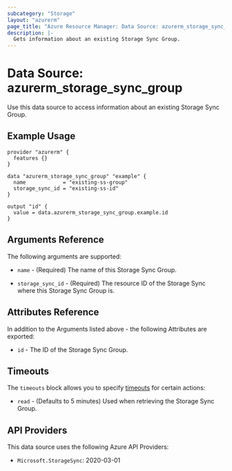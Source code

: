 ```yaml
---
subcategory: "Storage"
layout: "azurerm"
page_title: "Azure Resource Manager: Data Source: azurerm_storage_sync_group"
description: |-
  Gets information about an existing Storage Sync Group.
---
```


# Data Source: azurerm_storage_sync_group

Use this data source to access information about an existing Storage Sync Group.

## Example Usage

```hcl
provider "azurerm" {
  features {}
}

data "azurerm_storage_sync_group" "example" {
  name            = "existing-ss-group"
  storage_sync_id = "existing-ss-id"
}

output "id" {
  value = data.azurerm_storage_sync_group.example.id
}
```

## Arguments Reference

The following arguments are supported:

* `name` - (Required) The name of this Storage Sync Group.

* `storage_sync_id` - (Required) The resource ID of the Storage Sync where this Storage Sync Group is.

## Attributes Reference

In addition to the Arguments listed above - the following Attributes are exported:

* `id` - The ID of the Storage Sync Group.

## Timeouts

The `timeouts` block allows you to specify [timeouts](https://www.terraform.io/language/resources/syntax#operation-timeouts) for certain actions:

* `read` - (Defaults to 5 minutes) Used when retrieving the Storage Sync Group.

## API Providers
<!-- This section is generated, changes will be overwritten -->
This data source uses the following Azure API Providers:

* `Microsoft.StorageSync`: 2020-03-01
